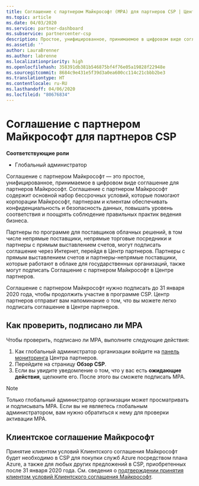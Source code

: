 ```yaml
---
title: Соглашение с партнером Майкрософт (MPA) для партнеров CSP | Центр партнеров
ms.topic: article
ms.date: 04/03/2020
ms.service: partner-dashboard
ms.subservice: partnercenter-csp
description: Простое, унифицированное, принимаемое в цифровом виде соглашение с партнером.
ms.assetid: ''
author: LauraBrenner
ms.author: labrenne
ms.localizationpriority: high
ms.openlocfilehash: 358391db381b546875bf4f76e05a19828f22948e
ms.sourcegitcommit: 8684c9e431e5f39d3a0ea600cc114c21cbbb2be3
ms.translationtype: HT
ms.contentlocale: ru-RU
ms.lasthandoff: 04/06/2020
ms.locfileid: "80676834"
---
```

# <a name="microsoft-partner-agreement-mpa-for-csp-partners"></a>Соглашение с партнером Майкрософт для партнеров CSP 

**Соответствующие роли**

- Глобальный администратор


Соглашение с партнером Майкрософт — это простое, унифицированное, принимаемое в цифровом виде соглашение для партнеров Майкрософт. Соглашение с партнером Майкрософт содержит основной набор бессрочных условий, которые помогают корпорации Майкрософт, партнерам и клиентам обеспечивать конфиденциальность и безопасность данных, повышать уровень соответствия и поощрять соблюдение правильных практик ведения бизнеса.   

Партнеры по программе для поставщиков облачных решений, в том числе непрямые поставщики, непрямые торговые посредники и партнеры с прямым выставлением счетов, могут подписать соглашение через Интернет, перейдя в Центр партнеров. Партнеры с прямым выставлением счетов и партнеры-непрямые поставщики, которые работают в облаке для государственных организаций, также могут подписать Соглашение с партнером Майкрософт в Центре партнеров.

Соглашение с партнером Майкрософт нужно подписать до 31 января 2020 года, чтобы продолжить участие в программе CSP. Центр партнеров отправит вам напоминание о том, что вы можете легко подписать соглашение в Центре партнеров.

## <a name="how-to-verify-if-i-have-signed-the-mpa"></a>Как проверить, подписано ли MPA

Чтобы проверить, подписано ли MPA, выполните следующие действия:

1. Как глобальный администратор организации войдите на [панель мониторинга](https://partner.microsoft.com/dashboard/home) Центра партнеров.  
2. Перейдите на страницу **Обзор CSP**.
3. Если вы увидите уведомление о том, что у вас есть **ожидающие действия**, щелкните его. После этого вы сможете подписать MPA. 

>[!NOTE] 
>Только глобальный администратор организации может просматривать и подписывать MPA. Если вы не являетесь глобальным администратором, вам нужно обратиться к нему для проверки активации MPA. 

## <a name="microsoft-customer-agreement"></a>Клиентское соглашение Майкрософт

Принятие клиентом условий Клиентского соглашения Майкрософт будет необходимо в CSP для покупки служб Azure посредством плана Azure, а также для любых других предложений в CSP, приобретенных после 31 января 2020 года. См. сведения о [подтверждении принятия клиентом условий Клиентского соглашения Майкрософт](confirm-customer-agreement.md).
 











